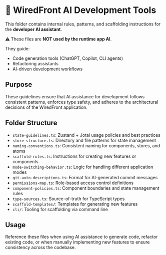 
# 🧠 WiredFront AI Development Tools

This folder contains internal rules, patterns, and scaffolding instructions for the **developer AI assistant**.

⚠️ These files are **NOT used by the runtime app AI**.

They guide:
- Code generation tools (ChatGPT, Copilot, CLI agents)
- Refactoring assistants
- AI-driven development workflows

## Purpose

These guidelines ensure that AI assistance for development follows consistent patterns,
enforces type safety, and adheres to the architectural decisions of the WiredFront application.

## Folder Structure

- `state-guidelines.ts`: Zustand + Jotai usage policies and best practices
- `store-structure.ts`: Directory and file patterns for state management
- `naming-conventions.ts`: Consistent naming for components, stores, and atoms
- `scaffold-rules.ts`: Instructions for creating new features or components
- `mode-switching-behavior.ts`: Logic for handling different application modes
- `git-auto-descriptions.ts`: Format for AI-generated commit messages
- `permissions-map.ts`: Role-based access control definitions
- `component-policies.ts`: Component boundaries and state management rules
- `type-sources.ts`: Source-of-truth for TypeScript types
- `scaffold-templates/`: Templates for generating new features
- `cli/`: Tooling for scaffolding via command line

## Usage

Reference these files when using AI assistance to generate code, refactor existing code,
or when manually implementing new features to ensure consistency across the codebase.
